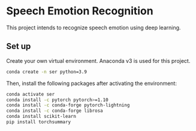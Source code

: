 # Speech Emotion Recognition

This project intends to recognize speech emotion using deep learning.

## Set up

Create your own virtual environment. Anaconda v3 is used for this project.
```bash
conda create -n ser python=3.9
```
Then, install the following packages after activating the environment:
```bash
conda activate ser
conda install -c pytorch pytorch>=1.10
conda install -c conda-forge pytorch-lightning
conda install -c conda-forge librosa
conda install scikit-learn
pip install torchsummary
```
